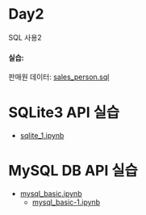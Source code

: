 # Day2

SQL 사용2

#### 실습:

판매원 데이터: [sales_person.sql](./sales_person.sql)


# SQLite3 API 실습

 - [sqlite_1.ipynb](./sqlite_1.ipynb)


# MySQL DB API 실습
 - [mysql_basic.ipynb](./mysql_basic.ipynb)
     - [mysql_basic-1.ipynb](./mysql_basic-1.ipynb)
     

